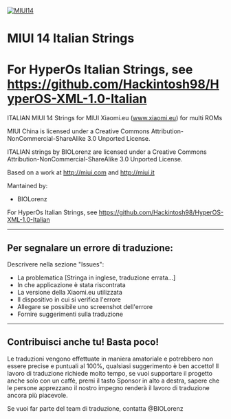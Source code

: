 [![MIUI14](https://i.imgur.com/SwzOjo4.png)](https://xiaomi.eu/)

# MIUI 14 Italian Strings 

# For HyperOs Italian Strings, see https://github.com/Hackintosh98/HyperOS-XML-1.0-Italian

ITALIAN MIUI 14 Strings for MIUI Xiaomi.eu (www.xiaomi.eu) for multi ROMs

MIUI China is licensed under a Creative Commons Attribution-NonCommercial-ShareAlike 3.0 Unported License.

ITALIAN strings by BIOLorenz are licensed under a Creative Commons Attribution-NonCommercial-ShareAlike 3.0 Unported License.

Based on a work at http://miui.com and http://miui.it

Mantained by:
- BIOLorenz

For HyperOs Italian Strings, see https://github.com/Hackintosh98/HyperOS-XML-1.0-Italian

_________________
## Per segnalare un errore di traduzione:

Descrivere nella sezione "Issues":
- La problematica [Stringa in inglese, traduzione errata...]
- In che applicazione è stata riscontrata
- La versione della Xiaomi.eu utilizzata
- Il dispositivo in cui si verifica l'errore
- Allegare se possibile uno screenshot dell'errore
- Fornire suggerimenti sulla traduzione
_________________
## Contribuisci anche tu! Basta poco!
Le traduzioni vengono effettuate in maniera amatoriale e potrebbero non essere precise e puntuali al 100%, qualsiasi suggerimento è ben accetto!
Il lavoro di traduzione richiede molto tempo, se vuoi supportare il progetto anche solo con un caffè, premi il tasto Sponsor in alto a destra, sapere che le persone apprezzano il nostro impegno renderà il lavoro di traduzione ancora più piacevole.

Se vuoi far parte del team di traduzione, contatta @BIOLorenz
